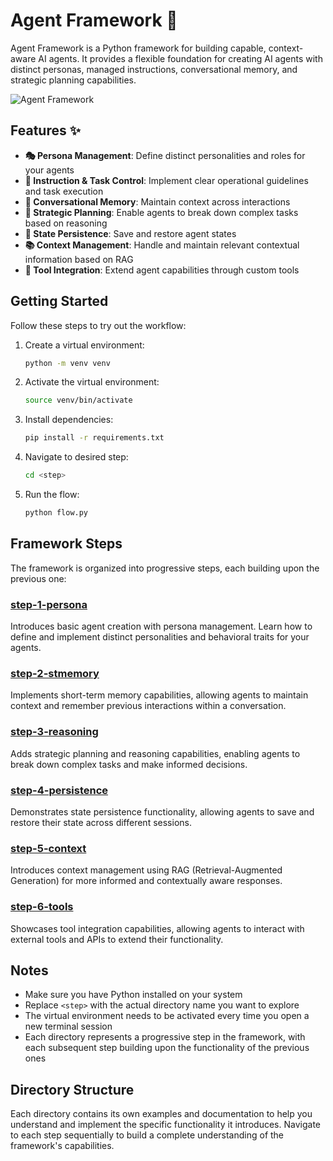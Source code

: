 # Agent Framework 🤖

Agent Framework is a Python framework for building capable, context-aware AI agents. It provides a flexible foundation for creating AI agents with distinct personas, managed instructions, conversational memory, and strategic planning capabilities.

![Agent Framework](../agent_framework.png)

## Features ✨

- **🎭 Persona Management**: Define distinct personalities and roles for your agents
- **📝 Instruction & Task Control**: Implement clear operational guidelines and task execution
- **🧠 Conversational Memory**: Maintain context across interactions 
- **🎯 Strategic Planning**: Enable agents to break down complex tasks based on reasoning
- **💾 State Persistence**: Save and restore agent states 
- **📚 Context Management**: Handle and maintain relevant contextual information based on RAG 
- **🔧 Tool Integration**: Extend agent capabilities through custom tools 

## Getting Started

Follow these steps to try out the workflow:

1. Create a virtual environment:
   ```bash
   python -m venv venv
   ```

2. Activate the virtual environment:
   ```bash
   source venv/bin/activate
   ```

3. Install dependencies:
   ```bash
   pip install -r requirements.txt
   ```

4. Navigate to desired step:
   ```bash
   cd <step>
   ```

5. Run the flow:
   ```bash
   python flow.py
   ```

## Framework Steps

The framework is organized into progressive steps, each building upon the previous one:

### [step-1-persona](./step-1-persona)
Introduces basic agent creation with persona management. Learn how to define and implement distinct personalities and behavioral traits for your agents.

### [step-2-stmemory](./step-2-stmemory)
Implements short-term memory capabilities, allowing agents to maintain context and remember previous interactions within a conversation.

### [step-3-reasoning](./step-3-reasoning)
Adds strategic planning and reasoning capabilities, enabling agents to break down complex tasks and make informed decisions.

### [step-4-persistence](./step-4-persistence)
Demonstrates state persistence functionality, allowing agents to save and restore their state across different sessions.

### [step-5-context](./step-5-context)
Introduces context management using RAG (Retrieval-Augmented Generation) for more informed and contextually aware responses.

### [step-6-tools](./step-6-tools)
Showcases tool integration capabilities, allowing agents to interact with external tools and APIs to extend their functionality.

## Notes

- Make sure you have Python installed on your system
- Replace `<step>` with the actual directory name you want to explore
- The virtual environment needs to be activated every time you open a new terminal session
- Each directory represents a progressive step in the framework, with each subsequent step building upon the functionality of the previous ones

## Directory Structure

Each directory contains its own examples and documentation to help you understand and implement the specific functionality it introduces. Navigate to each step sequentially to build a complete understanding of the framework's capabilities.